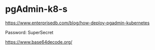 # pgAdmin-k8-s


https://www.enterprisedb.com/blog/how-deploy-pgadmin-kubernetes


Password: SuperSecret

https://www.base64decode.org/
